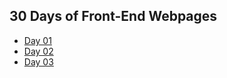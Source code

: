 ## 30 Days of Front-End Webpages

- [Day 01](https://daniwhkim.github.io/webpageWireframes/Day%2001/index.html)
- [Day 02](https://daniwhkim.github.io/webpageWireframes/Day%2002/index.html)
- [Day 03](https://daniwhkim.github.io/webpageWireframes/Day%2003/index.html)
